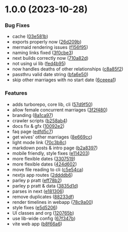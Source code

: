 # 1.0.0 (2023-10-28)


### Bug Fixes

* cache ([03e581b](https://github.com/thelinguist/charting-polygamy/commit/03e581b27274f88f9ae74f8db96e556019410d23))
* exports properly now ([26d209b](https://github.com/thelinguist/charting-polygamy/commit/26d209b7f0f8139cb7db35f695bc913f5301176f))
* mermaid rendering issues ([f156f95](https://github.com/thelinguist/charting-polygamy/commit/f156f95dbb17e7d9b652193f3e23493839506b19))
* naming links fixed ([3f0cbe3](https://github.com/thelinguist/charting-polygamy/commit/3f0cbe34ad7968b64e6a060eb69b2543acb780c1))
* next builds correctly now ([710a82d](https://github.com/thelinguist/charting-polygamy/commit/710a82d486e13bb2b42f07bf4fbdc448674bc9ce))
* not using ui lib ([fed4b95](https://github.com/thelinguist/charting-polygamy/commit/fed4b95a0557e5d6185285be58e0fcaaa6567d2b))
* now handles deaths of other relationships ([c8a85f2](https://github.com/thelinguist/charting-polygamy/commit/c8a85f272996da50098f2d724777feca37dc4f68))
* passthru valid date string ([bfa6e50](https://github.com/thelinguist/charting-polygamy/commit/bfa6e50a2b3d25616100ec338fdf826435bfc3bf))
* skip other marriages with no start date ([6ceeea1](https://github.com/thelinguist/charting-polygamy/commit/6ceeea10115ac8aaad915c4139081cb928984f2a))


### Features

* adds turborepo, core lib, cli ([57d9f50](https://github.com/thelinguist/charting-polygamy/commit/57d9f508f80c4c860ec34db4c7a617e79c9827ff))
* allow female concurrent marriages ([3f2f480](https://github.com/thelinguist/charting-polygamy/commit/3f2f480b1b0d5af4030597b880cb5f52706530be))
* branding ([8a1ca97](https://github.com/thelinguist/charting-polygamy/commit/8a1ca97858993fd075d548b1516ee6297c0fa400))
* crawler scripts ([b258ab4](https://github.com/thelinguist/charting-polygamy/commit/b258ab4b9767691f78937ae1930ed6ce7193eb64))
* docs fix & gfx ([10092e2](https://github.com/thelinguist/charting-polygamy/commit/10092e24733ac8709044e9779d00329181504119))
* faq page ([edfd5c7](https://github.com/thelinguist/charting-polygamy/commit/edfd5c70f94c691636a35ab3a16787f6f9a28803))
* get wives' other marriages ([8e669cc](https://github.com/thelinguist/charting-polygamy/commit/8e669ccfc805c9b9755e0f253221eb5497cc2253))
* light mode link ([70c3b8c](https://github.com/thelinguist/charting-polygamy/commit/70c3b8c73c684a696f7df7693444e5219a09b2fe))
* markdown posts & intro page ([b2a8397](https://github.com/thelinguist/charting-polygamy/commit/b2a839718bfacb28e842a57242b32ab242525180))
* mobile friendly, style fixes ([e114203](https://github.com/thelinguist/charting-polygamy/commit/e1142034d1bbf36fe0857a7050d85d6a55bc45b4))
* more flexible dates ([3307519](https://github.com/thelinguist/charting-polygamy/commit/33075196cf75679332b1cb7d7c0fefd680837185))
* more flexible dates ([424d602](https://github.com/thelinguist/charting-polygamy/commit/424d60258b0fdc0d648ed3c6b559945b322a5626))
* move file reading to cli ([c5e54ca](https://github.com/thelinguist/charting-polygamy/commit/c5e54ca45d9ade4329b2c26d65befe501751c559))
* nextjs app routes ([2ddddb6](https://github.com/thelinguist/charting-polygamy/commit/2ddddb6f2f6db3ce093c114f80dfa7fc3616c143))
* parley p pratt ([eff78b2](https://github.com/thelinguist/charting-polygamy/commit/eff78b2880fda10f8a2c610545d299bf7cc6d200))
* parley p pratt & data ([3835d1d](https://github.com/thelinguist/charting-polygamy/commit/3835d1d993f9aa7f15f0fa999fa7a60ab288e130))
* parses in next ([e181306](https://github.com/thelinguist/charting-polygamy/commit/e18130692e9672d8d35ea19f99ea42b037857aef))
* remove duplicates ([88233df](https://github.com/thelinguist/charting-polygamy/commit/88233df686613c754da3ed178aea31ab61d3ae64))
* render timelines in webapp ([78c9a00](https://github.com/thelinguist/charting-polygamy/commit/78c9a000305e816beaf9d0c81832cb5a68bac82a))
* style fixes ([e5d5206](https://github.com/thelinguist/charting-polygamy/commit/e5d520682e9969da1352833790c5871c1b2e5e3b))
* UI classes and org ([120765b](https://github.com/thelinguist/charting-polygamy/commit/120765b22e1538916384e10252cde701bee0e272))
* use lib-wide config ([67f347b](https://github.com/thelinguist/charting-polygamy/commit/67f347ba5467a2c03963b5402d03223eece1757a))
* vite web app ([b8f66a6](https://github.com/thelinguist/charting-polygamy/commit/b8f66a601721041452b4f0515e4ce95f0bc4071c))
